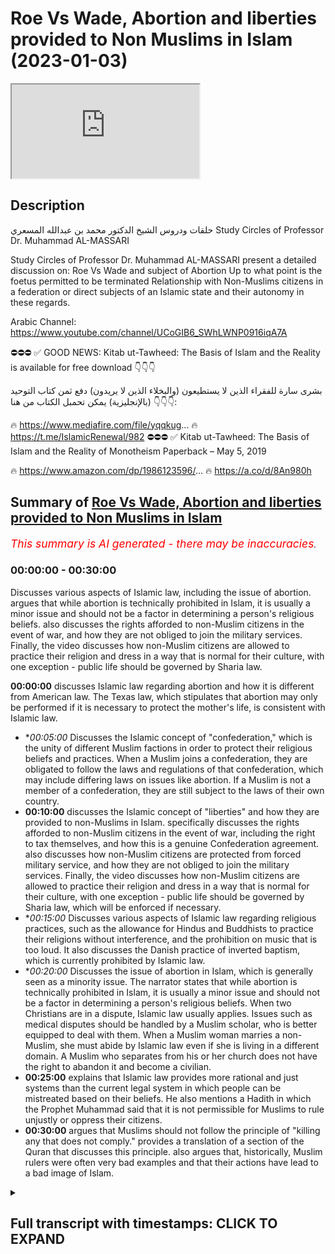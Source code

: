 # Roe Vs Wade, Abortion and liberties provided to Non Muslims in Islam (2023-01-03)

<iframe loading='lazy' src='https://www.youtube.com/embed/ExrE8ICNhSE'></iframe>

## Description

حلقات ودروس الشيخ الدكتور محمد بن عبدالله المسعري
Study Circles of Professor Dr. Muhammad AL-MASSARI

Study Circles of Professor Dr. Muhammad AL-MASSARI present a detailed discussion on:
Roe Vs Wade and subject of Abortion
Up to what point is the foetus permitted to be terminated
Relationship with Non-Muslims citizens in a federation or direct subjects of an Islamic state and their autonomy in these regards.

Arabic Channel:
https://www.youtube.com/channel/UCoGIB6_SWhLWNP0916iqA7A

⛔️⛔️⛔️
✅ GOOD NEWS: Kitab ut-Tawheed: The Basis of Islam and the Reality is available for free download  👇👇👇

بشرى سارة للفقراء الذين لا يستطيعون (والبخلاء الذين لا يريدون) دفع ثمن كتاب التوحيد (بالإنجليزية)
يمكن تحمبل الكتاب من هنا 👇👇👇:

🔥 https://www.mediafire.com/file/yqqkug...
🔥 https://t.me/IslamicRenewal/982
⛔️⛔️⛔️
✅ Kitab ut-Tawheed: The Basis of Islam and the Reality of Monotheism Paperback – May 5, 2019

🔥 https://www.amazon.com/dp/1986123596/...
🔥 https://a.co/d/8An980h

## Summary of [Roe Vs Wade, Abortion and liberties provided to Non Muslims in Islam](https://www.youtube.com/watch?v=ExrE8ICNhSE)


*<span style="color:red; font-size:125%">This summary is AI generated - there may be inaccuracies</span>. [](/)*

### <a onclick="modifyYTiframeseektime('0')">00:00:00</a> - <a onclick="modifyYTiframeseektime('1800')">00:30:00</a>

Discusses various aspects of Islamic law, including the issue of abortion.  argues that while abortion is technically prohibited in Islam, it is usually a minor issue and should not be a factor in determining a person's religious beliefs.  also discusses the rights afforded to non-Muslim citizens in the event of war, and how they are not obliged to join the military services. Finally, the video discusses how non-Muslim citizens are allowed to practice their religion and dress in a way that is normal for their culture, with one exception - public life should be governed by Sharia law.

**<a onclick="modifyYTiframeseektime('0')">00:00:00</a>** discusses Islamic law regarding abortion and how it is different from American law. The Texas law, which stipulates that abortion may only be performed if it is necessary to protect the mother's life, is consistent with Islamic law.
* **<a onclick="modifyYTiframeseektime('300')">00:05:00</a>* Discusses the Islamic concept of "confederation," which is the unity of different Muslim factions in order to protect their religious beliefs and practices. When a Muslim joins a confederation, they are obligated to follow the laws and regulations of that confederation, which may include differing laws on issues like abortion. If a Muslim is not a member of a confederation, they are still subject to the laws of their own country.
* **<a onclick="modifyYTiframeseektime('600')">00:10:00</a>** discusses the Islamic concept of "liberties" and how they are provided to non-Muslims in Islam.  specifically discusses the rights afforded to non-Muslim citizens in the event of war, including the right to tax themselves, and how this is a genuine Confederation agreement.  also discusses how non-Muslim citizens are protected from forced military service, and how they are not obliged to join the military services. Finally, the video discusses how non-Muslim citizens are allowed to practice their religion and dress in a way that is normal for their culture, with one exception - public life should be governed by Sharia law, which will be enforced if necessary.
* **<a onclick="modifyYTiframeseektime('900')">00:15:00</a>* Discusses various aspects of Islamic law regarding religious practices, such as the allowance for Hindus and Buddhists to practice their religions without interference, and the prohibition on music that is too loud. It also discusses the Danish practice of inverted baptism, which is currently prohibited by Islamic law.
* **<a onclick="modifyYTiframeseektime('1200')">00:20:00</a>* Discusses the issue of abortion in Islam, which is generally seen as a minority issue. The narrator states that while abortion is technically prohibited in Islam, it is usually a minor issue and should not be a factor in determining a person's religious beliefs. When two Christians are in a dispute, Islamic law usually applies. Issues such as medical disputes should be handled by a Muslim scholar, who is better equipped to deal with them. When a Muslim woman marries a non-Muslim, she must abide by Islamic law even if she is living in a different domain. A Muslim who separates from his or her church does not have the right to abandon it and become a civilian.
* **<a onclick="modifyYTiframeseektime('1500')">00:25:00</a>** explains that Islamic law provides more rational and just systems than the current legal system in which people can be mistreated based on their beliefs. He also mentions a Hadith in which the Prophet Muhammad said that it is not permissible for Muslims to rule unjustly or oppress their citizens.
* **<a onclick="modifyYTiframeseektime('1800')">00:30:00</a>** argues that Muslims should not follow the principle of "killing any that does not comply."  provides a translation of a section of the Quran that discusses this principle.  also argues that, historically, Muslim rulers were often very bad examples and that their actions have lead to a bad image of Islam.

<details><summary><h2>Full transcript with timestamps: CLICK TO EXPAND</h2></summary>

<a onclick="modifyYTiframeseektime('0')">0:00:00</a> [Music]  
<a onclick="modifyYTiframeseektime('2')">0:00:02</a> foreign  
<a onclick="modifyYTiframeseektime('6')">0:00:06</a> [Music]  
<a onclick="modifyYTiframeseektime('24')">0:00:24</a> thing around abortion and in America  
<a onclick="modifyYTiframeseektime('27')">0:00:27</a> some states have kind of like where  
<a onclick="modifyYTiframeseektime('29')">0:00:29</a> where some states have bad abortion they  
<a onclick="modifyYTiframeseektime('31')">0:00:31</a> allow people to travel to other states  
<a onclick="modifyYTiframeseektime('33')">0:00:33</a> to get the abortion they've blocked that  
<a onclick="modifyYTiframeseektime('35')">0:00:35</a> now and then that's triggered some kind  
<a onclick="modifyYTiframeseektime('37')">0:00:37</a> of discussion so it's one person I can't  
<a onclick="modifyYTiframeseektime('39')">0:00:39</a> remember the name what some female  
<a onclick="modifyYTiframeseektime('40')">0:00:40</a> scholar was made a tweet about it and  
<a onclick="modifyYTiframeseektime('43')">0:00:43</a> then one of these jobs started  
<a onclick="modifyYTiframeseektime('44')">0:00:44</a> commenting you know like  
<a onclick="modifyYTiframeseektime('46')">0:00:46</a> it's basically yeah  
<a onclick="modifyYTiframeseektime('49')">0:00:49</a> well you know they have no guidance so  
<a onclick="modifyYTiframeseektime('52')">0:00:52</a> they they will go back and forth without  
<a onclick="modifyYTiframeseektime('54')">0:00:54</a> any any clear guidance but we have the  
<a onclick="modifyYTiframeseektime('56')">0:00:56</a> clear guidance is that obviously  
<a onclick="modifyYTiframeseektime('59')">0:00:59</a> about the flowing the spirit and 40 41  
<a onclick="modifyYTiframeseektime('63')">0:01:03</a> 42 regarding also values of 40 40 40 is  
<a onclick="modifyYTiframeseektime('66')">0:01:06</a> as faulty it's not correct Hadith but  
<a onclick="modifyYTiframeseektime('70')">0:01:10</a> through the tools is more selected the  
<a onclick="modifyYTiframeseektime('71')">0:01:11</a> narrator did not memorize properly so  
<a onclick="modifyYTiframeseektime('73')">0:01:13</a> it's 40 41 42 six weeks exactly like  
<a onclick="modifyYTiframeseektime('76')">0:01:16</a> what Texas has and this fits well with  
<a onclick="modifyYTiframeseektime('79')">0:01:19</a> the with the Texas analysis based on the  
<a onclick="modifyYTiframeseektime('83')">0:01:23</a> beginning of the heartbeat  
<a onclick="modifyYTiframeseektime('84')">0:01:24</a> and this example it is a protected life  
<a onclick="modifyYTiframeseektime('87')">0:01:27</a> and that cannot be aborted except in the  
<a onclick="modifyYTiframeseektime('89')">0:01:29</a> case of necessity  
<a onclick="modifyYTiframeseektime('91')">0:01:31</a> so that's it  
<a onclick="modifyYTiframeseektime('92')">0:01:32</a> so the Texas law seems to be very  
<a onclick="modifyYTiframeseektime('95')">0:01:35</a> consistent  
<a onclick="modifyYTiframeseektime('97')">0:01:37</a> and but the the guys there go by by  
<a onclick="modifyYTiframeseektime('100')">0:01:40</a> medical  
<a onclick="modifyYTiframeseektime('101')">0:01:41</a> issues philosophical issues which are  
<a onclick="modifyYTiframeseektime('104')">0:01:44</a> not Qatari we go alhamdulillah by the  
<a onclick="modifyYTiframeseektime('106')">0:01:46</a> Hadith which is  
<a onclick="modifyYTiframeseektime('108')">0:01:48</a> yeah that's it so somebody was to object  
<a onclick="modifyYTiframeseektime('111')">0:01:51</a> to for example in this law itself which  
<a onclick="modifyYTiframeseektime('114')">0:01:54</a> so if the Texas law stipulates six wings  
<a onclick="modifyYTiframeseektime('117')">0:01:57</a> yeah and then somebody says no it's just  
<a onclick="modifyYTiframeseektime('119')">0:01:59</a> blank it's a woman's choice at whatever  
<a onclick="modifyYTiframeseektime('121')">0:02:01</a> Point she decides to terminate that's  
<a onclick="modifyYTiframeseektime('122')">0:02:02</a> obviously if someone endorses other than  
<a onclick="modifyYTiframeseektime('124')">0:02:04</a> our Viewpoint then that's obviously very  
<a onclick="modifyYTiframeseektime('127')">0:02:07</a> very dangerous yeah so that's just it's  
<a onclick="modifyYTiframeseektime('130')">0:02:10</a> very clear that it's that's uh they are  
<a onclick="modifyYTiframeseektime('132')">0:02:12</a> not aware of what Hadith and about the  
<a onclick="modifyYTiframeseektime('134')">0:02:14</a> they should block the spirit that's not  
<a onclick="modifyYTiframeseektime('136')">0:02:16</a> by the conception the conception is just  
<a onclick="modifyYTiframeseektime('138')">0:02:18</a> as as it hasn't said is a part of them  
<a onclick="modifyYTiframeseektime('141')">0:02:21</a> and also the humble and most Scholars  
<a onclick="modifyYTiframeseektime('142')">0:02:22</a> it's about a woman's body it's like a  
<a onclick="modifyYTiframeseektime('145')">0:02:25</a> dumbbell she can't get rid of it until  
<a onclick="modifyYTiframeseektime('146')">0:02:26</a> 42. days that's six weeks  
<a onclick="modifyYTiframeseektime('150')">0:02:30</a> so that's correct after that it's a new  
<a onclick="modifyYTiframeseektime('152')">0:02:32</a> life there's there is no issue uh no  
<a onclick="modifyYTiframeseektime('157')">0:02:37</a> issue about that only to save the mother  
<a onclick="modifyYTiframeseektime('159')">0:02:39</a> it's permissible because in other life  
<a onclick="modifyYTiframeseektime('160')">0:02:40</a> is not say the primary one cannot you  
<a onclick="modifyYTiframeseektime('162')">0:02:42</a> cannot you cannot keep the branch and  
<a onclick="modifyYTiframeseektime('164')">0:02:44</a> cut the stem that's not possible so if  
<a onclick="modifyYTiframeseektime('167')">0:02:47</a> that woman's life is in nature that it  
<a onclick="modifyYTiframeseektime('168')">0:02:48</a> can be done and the other the usual  
<a onclick="modifyYTiframeseektime('171')">0:02:51</a> argument that the case of Raven so in  
<a onclick="modifyYTiframeseektime('172')">0:02:52</a> case where it was very clear in case of  
<a onclick="modifyYTiframeseektime('174')">0:02:54</a> any rail then uh within the sixth week  
<a onclick="modifyYTiframeseektime('177')">0:02:57</a> there's no excuse uh other cases  
<a onclick="modifyYTiframeseektime('181')">0:03:01</a> obviously there's no there's no excuse  
<a onclick="modifyYTiframeseektime('184')">0:03:04</a> whatsoever in other cases you would say  
<a onclick="modifyYTiframeseektime('186')">0:03:06</a> that Etc so so the usual arguments are  
<a onclick="modifyYTiframeseektime('189')">0:03:09</a> what are the case over there  
<a onclick="modifyYTiframeseektime('191')">0:03:11</a> the woman does not know the case of  
<a onclick="modifyYTiframeseektime('194')">0:03:14</a> there we have to have checked quickly  
<a onclick="modifyYTiframeseektime('195')">0:03:15</a> that's something that has happened or  
<a onclick="modifyYTiframeseektime('197')">0:03:17</a> didn't happen that's that's very clear  
<a onclick="modifyYTiframeseektime('200')">0:03:20</a> so that's most of the arguments are 40  
<a onclick="modifyYTiframeseektime('202')">0:03:22</a> is just going about our second but for  
<a onclick="modifyYTiframeseektime('205')">0:03:25</a> them it's a the problem for them is they  
<a onclick="modifyYTiframeseektime('207')">0:03:27</a> start fundamentally by by really by by  
<a onclick="modifyYTiframeseektime('210')">0:03:30</a> regarding extramarital relations are  
<a onclick="modifyYTiframeseektime('212')">0:03:32</a> permissible so that that they're stuck  
<a onclick="modifyYTiframeseektime('214')">0:03:34</a> already by stage one stage two will  
<a onclick="modifyYTiframeseektime('217')">0:03:37</a> never work out for them  
<a onclick="modifyYTiframeseektime('218')">0:03:38</a> that's the point  
<a onclick="modifyYTiframeseektime('221')">0:03:41</a> Ah that's all that's  
<a onclick="modifyYTiframeseektime('224')">0:03:44</a> ultimately it's always a discussion  
<a onclick="modifyYTiframeseektime('226')">0:03:46</a> between the conservatives and  
<a onclick="modifyYTiframeseektime('227')">0:03:47</a> secularists so they're not as a state  
<a onclick="modifyYTiframeseektime('229')">0:03:49</a> they don't they don't even play around  
<a onclick="modifyYTiframeseektime('230')">0:03:50</a> there it's almost had an up there or  
<a onclick="modifyYTiframeseektime('232')">0:03:52</a> their identity you're always getting  
<a onclick="modifyYTiframeseektime('233')">0:03:53</a> problem with secularism exactly exactly  
<a onclick="modifyYTiframeseektime('235')">0:03:55</a> that's it so and secular framework it's  
<a onclick="modifyYTiframeseektime('238')">0:03:58</a> it's but the texting obviously I think  
<a onclick="modifyYTiframeseektime('241')">0:04:01</a> they want also by some uh reasonable  
<a onclick="modifyYTiframeseektime('243')">0:04:03</a> medical evaluation and things like that  
<a onclick="modifyYTiframeseektime('246')">0:04:06</a> and they took the the heartbeat start in  
<a onclick="modifyYTiframeseektime('248')">0:04:08</a> the sixth after six weeks so then it is  
<a onclick="modifyYTiframeseektime('251')">0:04:11</a> a it is an entity and a person and so on  
<a onclick="modifyYTiframeseektime('254')">0:04:14</a> here's a question for you no you don't  
<a onclick="modifyYTiframeseektime('257')">0:04:17</a> know how Medina um was effectively a  
<a onclick="modifyYTiframeseektime('259')">0:04:19</a> confederation of States yeah in Islam  
<a onclick="modifyYTiframeseektime('262')">0:04:22</a> say we had a confederation agreement  
<a onclick="modifyYTiframeseektime('265')">0:04:25</a> with another state say America becomes  
<a onclick="modifyYTiframeseektime('267')">0:04:27</a> part of the Confederation and they  
<a onclick="modifyYTiframeseektime('269')">0:04:29</a> decided to say 20 weeks  
<a onclick="modifyYTiframeseektime('272')">0:04:32</a> tradition they have nothing to do with  
<a onclick="modifyYTiframeseektime('274')">0:04:34</a> Islamic law the memorial  
<a onclick="modifyYTiframeseektime('277')">0:04:37</a> the only thing there is that the  
<a onclick="modifyYTiframeseektime('279')">0:04:39</a> finances and the currency should be the  
<a onclick="modifyYTiframeseektime('281')">0:04:41</a> same because this is universal  
<a onclick="modifyYTiframeseektime('284')">0:04:44</a> should be permitted  
<a onclick="modifyYTiframeseektime('286')">0:04:46</a> so so it's an interest because I thought  
<a onclick="modifyYTiframeseektime('288')">0:04:48</a> you know in terms of like protection of  
<a onclick="modifyYTiframeseektime('289')">0:04:49</a> of what is considered to be a being  
<a onclick="modifyYTiframeseektime('291')">0:04:51</a> because you know obviously there's  
<a onclick="modifyYTiframeseektime('292')">0:04:52</a> certain things which have fallen under  
<a onclick="modifyYTiframeseektime('293')">0:04:53</a> the State's region states remix would  
<a onclick="modifyYTiframeseektime('295')">0:04:55</a> fall into you know as expression riba uh  
<a onclick="modifyYTiframeseektime('297')">0:04:57</a> joint economic Affairs in terms of you  
<a onclick="modifyYTiframeseektime('299')">0:04:59</a> know um as yeah if you need to do but  
<a onclick="modifyYTiframeseektime('302')">0:05:02</a> but all these issues related when Life  
<a onclick="modifyYTiframeseektime('304')">0:05:04</a> Starts and so on as you conducted  
<a onclick="modifyYTiframeseektime('306')">0:05:06</a> obviously to metaphysical issues and and  
<a onclick="modifyYTiframeseektime('308')">0:05:08</a> and and philosophical issues especially  
<a onclick="modifyYTiframeseektime('310')">0:05:10</a> for for babies in the womb and so on  
<a onclick="modifyYTiframeseektime('313')">0:05:13</a> that's that's not that we're not talking  
<a onclick="modifyYTiframeseektime('315')">0:05:15</a> about now murder of someone who has been  
<a onclick="modifyYTiframeseektime('317')">0:05:17</a> born and then obviously it's a murder  
<a onclick="modifyYTiframeseektime('318')">0:05:18</a> and then but also  
<a onclick="modifyYTiframeseektime('321')">0:05:21</a> a member of Confederation there if their  
<a onclick="modifyYTiframeseektime('324')">0:05:24</a> religion or their law does not allow  
<a onclick="modifyYTiframeseektime('326')">0:05:26</a> death penalty then they apply that in  
<a onclick="modifyYTiframeseektime('328')">0:05:28</a> their domain  
<a onclick="modifyYTiframeseektime('339')">0:05:39</a> uh usually was excluded because usually  
<a onclick="modifyYTiframeseektime('343')">0:05:43</a> relates to the currency and to Gold and  
<a onclick="modifyYTiframeseektime('345')">0:05:45</a> Silver and other entities and this would  
<a onclick="modifyYTiframeseektime('347')">0:05:47</a> cannot be restricted to the  
<a onclick="modifyYTiframeseektime('349')">0:05:49</a> Confederation even internationally with  
<a onclick="modifyYTiframeseektime('351')">0:05:51</a> other entities you are not allowed to  
<a onclick="modifyYTiframeseektime('353')">0:05:53</a> deal with user anyway  
<a onclick="modifyYTiframeseektime('354')">0:05:54</a> but because they are not under your  
<a onclick="modifyYTiframeseektime('356')">0:05:56</a> power we cannot educate anything or do  
<a onclick="modifyYTiframeseektime('358')">0:05:58</a> anything but if someone is a member of  
<a onclick="modifyYTiframeseektime('359')">0:05:59</a> Confederation he has to comply with that  
<a onclick="modifyYTiframeseektime('361')">0:06:01</a> also the other compliance that you  
<a onclick="modifyYTiframeseektime('363')">0:06:03</a> cannot have any other they cannot be a  
<a onclick="modifyYTiframeseektime('366')">0:06:06</a> member of NATO or alliance with a  
<a onclick="modifyYTiframeseektime('368')">0:06:08</a> non-islamic entity industry that's  
<a onclick="modifyYTiframeseektime('369')">0:06:09</a> excluded by by definition of  
<a onclick="modifyYTiframeseektime('371')">0:06:11</a> confederation so that's only what is  
<a onclick="modifyYTiframeseektime('373')">0:06:13</a> dictated by necessity or the definition  
<a onclick="modifyYTiframeseektime('375')">0:06:15</a> of Confederation otherwise the religion  
<a onclick="modifyYTiframeseektime('377')">0:06:17</a> there is that everything is completely  
<a onclick="modifyYTiframeseektime('379')">0:06:19</a> independent say there were no muslim  
<a onclick="modifyYTiframeseektime('381')">0:06:21</a> cities of the Islamic State as well with  
<a onclick="modifyYTiframeseektime('383')">0:06:23</a> the protection of their religion also  
<a onclick="modifyYTiframeseektime('385')">0:06:25</a> extend to this this area  
<a onclick="modifyYTiframeseektime('387')">0:06:27</a> uh it's me it's me it's me it has to be  
<a onclick="modifyYTiframeseektime('390')">0:06:30</a> analyzed if if it can be if there can be  
<a onclick="modifyYTiframeseektime('393')">0:06:33</a> if it can be individualized but if not  
<a onclick="modifyYTiframeseektime('394')">0:06:34</a> it realized that we extend to them as a  
<a onclick="modifyYTiframeseektime('397')">0:06:37</a> community if they have their own  
<a onclick="modifyYTiframeseektime('398')">0:06:38</a> separate community and and legislation  
<a onclick="modifyYTiframeseektime('400')">0:06:40</a> and things like that even if they are  
<a onclick="modifyYTiframeseektime('402')">0:06:42</a> scattered inside islamics that maybe  
<a onclick="modifyYTiframeseektime('403')">0:06:43</a> belong to our community  
<a onclick="modifyYTiframeseektime('404')">0:06:44</a> and so on obviously it can be  
<a onclick="modifyYTiframeseektime('406')">0:06:46</a> individualized so they can have their  
<a onclick="modifyYTiframeseektime('408')">0:06:48</a> own marital law and and  
<a onclick="modifyYTiframeseektime('411')">0:06:51</a> their dispute will be settled by  
<a onclick="modifyYTiframeseektime('413')">0:06:53</a> themselves for example or in time of  
<a onclick="modifyYTiframeseektime('416')">0:06:56</a> Adam one Muslim young man fornicated  
<a onclick="modifyYTiframeseektime('419')">0:06:59</a> with a Christian girl  
<a onclick="modifyYTiframeseektime('421')">0:07:01</a> so they were they were following things  
<a onclick="modifyYTiframeseektime('423')">0:07:03</a> right there so they usually I think that  
<a onclick="modifyYTiframeseektime('424')">0:07:04</a> I would ever thought about him to be  
<a onclick="modifyYTiframeseektime('426')">0:07:06</a> flow with 100 and send and said give  
<a onclick="modifyYTiframeseektime('429')">0:07:09</a> that they give the girl to her people to  
<a onclick="modifyYTiframeseektime('430')">0:07:10</a> do whatever they want with her it's not  
<a onclick="modifyYTiframeseektime('433')">0:07:13</a> a lot of Affairs  
<a onclick="modifyYTiframeseektime('435')">0:07:15</a> she's not she is not and I think this  
<a onclick="modifyYTiframeseektime('438')">0:07:18</a> decision is correct  
<a onclick="modifyYTiframeseektime('442')">0:07:22</a> because the the flogging is is only for  
<a onclick="modifyYTiframeseektime('445')">0:07:25</a> those who believe uh Zina is Haram and  
<a onclick="modifyYTiframeseektime('448')">0:07:28</a> for Muslims is because it's part of  
<a onclick="modifyYTiframeseektime('451')">0:07:31</a> their of the Islamic belief and  
<a onclick="modifyYTiframeseektime('453')">0:07:33</a> commitment it's connected to belief  
<a onclick="modifyYTiframeseektime('456')">0:07:36</a> I don't know it's interesting because  
<a onclick="modifyYTiframeseektime('457')">0:07:37</a> they're having this entire contention  
<a onclick="modifyYTiframeseektime('459')">0:07:39</a> because you've got one batch who are  
<a onclick="modifyYTiframeseektime('461')">0:07:41</a> secular and one battery on if anything  
<a onclick="modifyYTiframeseektime('462')">0:07:42</a> is long as a state would effectively  
<a onclick="modifyYTiframeseektime('465')">0:07:45</a> resolve this entire problem there  
<a onclick="modifyYTiframeseektime('467')">0:07:47</a> because if you if somebody adjudicates  
<a onclick="modifyYTiframeseektime('469')">0:07:49</a> that it's fine then the state will say  
<a onclick="modifyYTiframeseektime('471')">0:07:51</a> okay go for it yeah  
<a onclick="modifyYTiframeseektime('473')">0:07:53</a> they belong to another agent they cannot  
<a onclick="modifyYTiframeseektime('476')">0:07:56</a> be a Muslim because they don't have  
<a onclick="modifyYTiframeseektime('477')">0:07:57</a> they're not Muslim I mean so the state  
<a onclick="modifyYTiframeseektime('479')">0:07:59</a> is based on nationality if you are the  
<a onclick="modifyYTiframeseektime('481')">0:08:01</a> citizen of Texas finish then all things  
<a onclick="modifyYTiframeseektime('483')">0:08:03</a> can apply to you they will not exclude  
<a onclick="modifyYTiframeseektime('485')">0:08:05</a> you because you are a Muslim or a  
<a onclick="modifyYTiframeseektime('486')">0:08:06</a> Christian the system is different from  
<a onclick="modifyYTiframeseektime('488')">0:08:08</a> them it's different there is not a  
<a onclick="modifyYTiframeseektime('490')">0:08:10</a> communal system it's a it's a state  
<a onclick="modifyYTiframeseektime('492')">0:08:12</a> synthesis to express it in in a harsh  
<a onclick="modifyYTiframeseektime('496')">0:08:16</a> language the state is is God it's a  
<a onclick="modifyYTiframeseektime('499')">0:08:19</a> Divine being  
<a onclick="modifyYTiframeseektime('500')">0:08:20</a> the state is a Divinity has arrived from  
<a onclick="modifyYTiframeseektime('502')">0:08:22</a> an acting laws the Islamic is not like  
<a onclick="modifyYTiframeseektime('504')">0:08:24</a> that  
<a onclick="modifyYTiframeseektime('506')">0:08:26</a> says it's not credibility the state  
<a onclick="modifyYTiframeseektime('508')">0:08:28</a> adopts from the Revelation and the  
<a onclick="modifyYTiframeseektime('510')">0:08:30</a> Revelation says other people of the  
<a onclick="modifyYTiframeseektime('512')">0:08:32</a> religion there's no company anything  
<a onclick="modifyYTiframeseektime('513')">0:08:33</a> related to the religion  
<a onclick="modifyYTiframeseektime('515')">0:08:35</a> you can't interfere  
<a onclick="modifyYTiframeseektime('517')">0:08:37</a> but only a few things will accept exempt  
<a onclick="modifyYTiframeseektime('521')">0:08:41</a> by by by cliche injection like the  
<a onclick="modifyYTiframeseektime('523')">0:08:43</a> Treaty of najaran exclusion of usury but  
<a onclick="modifyYTiframeseektime('526')">0:08:46</a> that was not they were in the sacrify it  
<a onclick="modifyYTiframeseektime('528')">0:08:48</a> but when Nigerian joined later obviously  
<a onclick="modifyYTiframeseektime('531')">0:08:51</a> the Jews disappeared from Madina so  
<a onclick="modifyYTiframeseektime('532')">0:08:52</a> there was no Confederation but danger  
<a onclick="modifyYTiframeseektime('534')">0:08:54</a> and joined with a similar condition and  
<a onclick="modifyYTiframeseektime('536')">0:08:56</a> same stimulation like this with the  
<a onclick="modifyYTiframeseektime('538')">0:08:58</a> exception of the exclusion of usury  
<a onclick="modifyYTiframeseektime('541')">0:09:01</a> that's number one whole other things  
<a onclick="modifyYTiframeseektime('542')">0:09:02</a> like what does Confederation means there  
<a onclick="modifyYTiframeseektime('544')">0:09:04</a> are no alliance with the Enemy not not  
<a onclick="modifyYTiframeseektime('547')">0:09:07</a> going in a battle campaign with those  
<a onclick="modifyYTiframeseektime('549')">0:09:09</a> permission of the Central State of the  
<a onclick="modifyYTiframeseektime('552')">0:09:12</a> Prophet as a head of Center that's clear  
<a onclick="modifyYTiframeseektime('554')">0:09:14</a> that's the definition of Confederation  
<a onclick="modifyYTiframeseektime('555')">0:09:15</a> otherwise another congratulation that's  
<a onclick="modifyYTiframeseektime('557')">0:09:17</a> nothing  
<a onclick="modifyYTiframeseektime('559')">0:09:19</a> so so just the thing about najron an  
<a onclick="modifyYTiframeseektime('561')">0:09:21</a> exclusion of the river so they were  
<a onclick="modifyYTiframeseektime('563')">0:09:23</a> permitted to commit continue with River  
<a onclick="modifyYTiframeseektime('565')">0:09:25</a> within their own domain no no inside the  
<a onclick="modifyYTiframeseektime('567')">0:09:27</a> domain  
<a onclick="modifyYTiframeseektime('569')">0:09:29</a> [Music]  
<a onclick="modifyYTiframeseektime('614')">0:10:14</a> will fight for them in the case of War  
<a onclick="modifyYTiframeseektime('616')">0:10:16</a> that's the reason for these taxes  
<a onclick="modifyYTiframeseektime('619')">0:10:19</a> that's all and it was calculated foreign  
<a onclick="modifyYTiframeseektime('622')">0:10:22</a> for the whole nation as a total and not  
<a onclick="modifyYTiframeseektime('624')">0:10:24</a> for every single person  
<a onclick="modifyYTiframeseektime('626')">0:10:26</a> so it's genuine Confederation agreement  
<a onclick="modifyYTiframeseektime('629')">0:10:29</a> the same of the Jews but with this two  
<a onclick="modifyYTiframeseektime('632')">0:10:32</a> additional things that that the central  
<a onclick="modifyYTiframeseektime('634')">0:10:34</a> entity can live your money that was not  
<a onclick="modifyYTiframeseektime('636')">0:10:36</a> injunctioned yet in the third year of  
<a onclick="modifyYTiframeseektime('638')">0:10:38</a> Barbara and Medina and as a sahiba uh  
<a onclick="modifyYTiframeseektime('642')">0:10:42</a> and uh and the exclusion of usually  
<a onclick="modifyYTiframeseektime('646')">0:10:46</a> inside their domain as the thing said  
<a onclick="modifyYTiframeseektime('647')">0:10:47</a> there's crosses their religion  
<a onclick="modifyYTiframeseektime('649')">0:10:49</a> everything is protected  
<a onclick="modifyYTiframeseektime('652')">0:10:52</a> absolutely Liberties and that they are  
<a onclick="modifyYTiframeseektime('655')">0:10:55</a> also they are as clearly stated that  
<a onclick="modifyYTiframeseektime('657')">0:10:57</a> they cannot be forced to be militarized  
<a onclick="modifyYTiframeseektime('659')">0:10:59</a> they cannot be uh they cannot be ordered  
<a onclick="modifyYTiframeseektime('661')">0:11:01</a> to join their military they can't join  
<a onclick="modifyYTiframeseektime('663')">0:11:03</a> if they wish but they cannot be all that  
<a onclick="modifyYTiframeseektime('667')">0:11:07</a> because the Jersey are effectively  
<a onclick="modifyYTiframeseektime('668')">0:11:08</a> offsets that responsibility yeah  
<a onclick="modifyYTiframeseektime('672')">0:11:12</a> okay so they are not even obliged to  
<a onclick="modifyYTiframeseektime('674')">0:11:14</a> join the military services there's  
<a onclick="modifyYTiframeseektime('676')">0:11:16</a> normally there's a service for them  
<a onclick="modifyYTiframeseektime('677')">0:11:17</a> whatsoever they cannot be forced to that  
<a onclick="modifyYTiframeseektime('679')">0:11:19</a> if they want to join they will come and  
<a onclick="modifyYTiframeseektime('681')">0:11:21</a> also they are very acceptable conditions  
<a onclick="modifyYTiframeseektime('683')">0:11:23</a> and uh and the usual conditions apply  
<a onclick="modifyYTiframeseektime('687')">0:11:27</a> Etc that's something yes  
<a onclick="modifyYTiframeseektime('688')">0:11:28</a> so so that's this one  
<a onclick="modifyYTiframeseektime('690')">0:11:30</a> or anything else no issue there and  
<a onclick="modifyYTiframeseektime('693')">0:11:33</a> clearly the fact that that some some  
<a onclick="modifyYTiframeseektime('696')">0:11:36</a> people collected the collected even part  
<a onclick="modifyYTiframeseektime('698')">0:11:38</a> of the attacks of the ocean the that's  
<a onclick="modifyYTiframeseektime('701')">0:11:41</a> that's not  
<a onclick="modifyYTiframeseektime('704')">0:11:44</a> Energizer was a treaty similar to this  
<a onclick="modifyYTiframeseektime('706')">0:11:46</a> one we don't have details of the city  
<a onclick="modifyYTiframeseektime('708')">0:11:48</a> but clearly we can conclude from the  
<a onclick="modifyYTiframeseektime('709')">0:11:49</a> narration that at the time of honor and  
<a onclick="modifyYTiframeseektime('711')">0:11:51</a> also in the time of value I have  
<a onclick="modifyYTiframeseektime('713')">0:11:53</a> generation value I don't have the I had  
<a onclick="modifyYTiframeseektime('715')">0:11:55</a> I had once the national one but I  
<a onclick="modifyYTiframeseektime('717')">0:11:57</a> misplaced it but everybody I have I  
<a onclick="modifyYTiframeseektime('719')">0:11:59</a> can't publicize anymore with one who  
<a onclick="modifyYTiframeseektime('720')">0:12:00</a> wants this now uh that um uh someone  
<a onclick="modifyYTiframeseektime('725')">0:12:05</a> collected the the governor their their  
<a onclick="modifyYTiframeseektime('728')">0:12:08</a> own local government handed a portion of  
<a onclick="modifyYTiframeseektime('731')">0:12:11</a> the of the taxi levered on prostitutes  
<a onclick="modifyYTiframeseektime('734')">0:12:14</a> meaning they they have they have  
<a onclick="modifyYTiframeseektime('735')">0:12:15</a> brothers there the original products  
<a onclick="modifyYTiframeseektime('737')">0:12:17</a> with the taxation exactly like in  
<a onclick="modifyYTiframeseektime('739')">0:12:19</a> Holland or something like that now  
<a onclick="modifyYTiframeseektime('749')">0:12:29</a> or something like that  
<a onclick="modifyYTiframeseektime('751')">0:12:31</a> actually they were doing that and nobody  
<a onclick="modifyYTiframeseektime('753')">0:12:33</a> was objective it's part of the treaty  
<a onclick="modifyYTiframeseektime('756')">0:12:36</a> and the domain so that was not excluded  
<a onclick="modifyYTiframeseektime('758')">0:12:38</a> neither energy  
<a onclick="modifyYTiframeseektime('761')">0:12:41</a> if their religion and their system  
<a onclick="modifyYTiframeseektime('763')">0:12:43</a> allows that in their domain they can't  
<a onclick="modifyYTiframeseektime('765')">0:12:45</a> do it  
<a onclick="modifyYTiframeseektime('767')">0:12:47</a> they can have their own result if you  
<a onclick="modifyYTiframeseektime('769')">0:12:49</a> have Etc all usually how severe and  
<a onclick="modifyYTiframeseektime('772')">0:12:52</a> important user is  
<a onclick="modifyYTiframeseektime('774')">0:12:54</a> absolutely absolutely dominant almost  
<a onclick="modifyYTiframeseektime('778')">0:12:58</a> any other legislation related to the  
<a onclick="modifyYTiframeseektime('781')">0:13:01</a> public life in Islam almost  
<a onclick="modifyYTiframeseektime('784')">0:13:04</a> uh there's another one point to register  
<a onclick="modifyYTiframeseektime('786')">0:13:06</a> is that that complete nakedness is not  
<a onclick="modifyYTiframeseektime('790')">0:13:10</a> permitted in public life  
<a onclick="modifyYTiframeseektime('792')">0:13:12</a> that's based on the Aya and sort of and  
<a onclick="modifyYTiframeseektime('794')">0:13:14</a> the announcement that no no no no Arya  
<a onclick="modifyYTiframeseektime('799')">0:13:19</a> no naked person would be allowed to  
<a onclick="modifyYTiframeseektime('801')">0:13:21</a> circum believe the Kaaba when he said  
<a onclick="modifyYTiframeseektime('806')">0:13:26</a> although there was some political as  
<a onclick="modifyYTiframeseektime('808')">0:13:28</a> part of their team so this is excluded  
<a onclick="modifyYTiframeseektime('809')">0:13:29</a> from no kombucha religion okay okay but  
<a onclick="modifyYTiframeseektime('812')">0:13:32</a> in public life also complete if you are  
<a onclick="modifyYTiframeseektime('814')">0:13:34</a> a Muslim at the time obviously normal to  
<a onclick="modifyYTiframeseektime('817')">0:13:37</a> the government because it's in a public  
<a onclick="modifyYTiframeseektime('819')">0:13:39</a> life and you can and also the iron total  
<a onclick="modifyYTiframeseektime('821')">0:13:41</a> office at least to mankind  
<a onclick="modifyYTiframeseektime('824')">0:13:44</a> mankind will not listen except the  
<a onclick="modifyYTiframeseektime('826')">0:13:46</a> Believers was a Believer make it so  
<a onclick="modifyYTiframeseektime('828')">0:13:48</a> enforce it in public and that's exactly  
<a onclick="modifyYTiframeseektime('830')">0:13:50</a> what the prophet did because  
<a onclick="modifyYTiframeseektime('832')">0:13:52</a> no one would be allowed to circumvent  
<a onclick="modifyYTiframeseektime('835')">0:13:55</a> the Kaaba and naked communicate and the  
<a onclick="modifyYTiframeseektime('837')">0:13:57</a> details of that is  
<a onclick="modifyYTiframeseektime('839')">0:13:59</a> and so on so complete nakedness for men  
<a onclick="modifyYTiframeseektime('842')">0:14:02</a> and anything like like  
<a onclick="modifyYTiframeseektime('845')">0:14:05</a> uh almost naked like uh like a Brazilian  
<a onclick="modifyYTiframeseektime('848')">0:14:08</a> bikini for a woman is not allowed in  
<a onclick="modifyYTiframeseektime('851')">0:14:11</a> public life in open life in private you  
<a onclick="modifyYTiframeseektime('854')">0:14:14</a> can't go next to your house as much as  
<a onclick="modifyYTiframeseektime('855')">0:14:15</a> you're like nobody is discussing the  
<a onclick="modifyYTiframeseektime('857')">0:14:17</a> other day so you cannot so if someone  
<a onclick="modifyYTiframeseektime('859')">0:14:19</a> like for example some some some or some  
<a onclick="modifyYTiframeseektime('862')">0:14:22</a> Monk monk School monk or some Indian I  
<a onclick="modifyYTiframeseektime('867')">0:14:27</a> think religions or the genes  
<a onclick="modifyYTiframeseektime('869')">0:14:29</a> they're amongst  
<a onclick="modifyYTiframeseektime('871')">0:14:31</a> the street that should be prevented  
<a onclick="modifyYTiframeseektime('874')">0:14:34</a> there would be they will be forced to  
<a onclick="modifyYTiframeseektime('876')">0:14:36</a> pay a fine and will be opposed to wear  
<a onclick="modifyYTiframeseektime('879')">0:14:39</a> at least something like like a small  
<a onclick="modifyYTiframeseektime('881')">0:14:41</a> knicker for men for women a little bit  
<a onclick="modifyYTiframeseektime('883')">0:14:43</a> more something like a short  
<a onclick="modifyYTiframeseektime('886')">0:14:46</a> but otherwise that's all  
<a onclick="modifyYTiframeseektime('888')">0:14:48</a> in public life an exclusion of  
<a onclick="modifyYTiframeseektime('891')">0:14:51</a> non-compatient religion  
<a onclick="modifyYTiframeseektime('893')">0:14:53</a> that's that's the one exception  
<a onclick="modifyYTiframeseektime('896')">0:14:56</a> and the other exception is usually even  
<a onclick="modifyYTiframeseektime('898')">0:14:58</a> if your religion pyramids usually that's  
<a onclick="modifyYTiframeseektime('900')">0:15:00</a> that's part that's related to the public  
<a onclick="modifyYTiframeseektime('902')">0:15:02</a> order and the public finances so it has  
<a onclick="modifyYTiframeseektime('905')">0:15:05</a> to be excluded by the Nigerian uh  
<a onclick="modifyYTiframeseektime('909')">0:15:09</a> uh treaty  
<a onclick="modifyYTiframeseektime('912')">0:15:12</a> that's as far as I remember these are  
<a onclick="modifyYTiframeseektime('913')">0:15:13</a> only two things include anything else  
<a onclick="modifyYTiframeseektime('915')">0:15:15</a> not  
<a onclick="modifyYTiframeseektime('917')">0:15:17</a> not we cannot probably cannot private  
<a onclick="modifyYTiframeseektime('919')">0:15:19</a> for sessions they can take their idols  
<a onclick="modifyYTiframeseektime('921')">0:15:21</a> and go around go to the jungles and do  
<a onclick="modifyYTiframeseektime('924')">0:15:24</a> garnish immersion perfectly fine no  
<a onclick="modifyYTiframeseektime('927')">0:15:27</a> problem they can do let them do it  
<a onclick="modifyYTiframeseektime('929')">0:15:29</a> nobody should interfere with that  
<a onclick="modifyYTiframeseektime('932')">0:15:32</a> unless some issues with public order  
<a onclick="modifyYTiframeseektime('934')">0:15:34</a> like for example if they have if they  
<a onclick="modifyYTiframeseektime('936')">0:15:36</a> have like a procession or something then  
<a onclick="modifyYTiframeseektime('938')">0:15:38</a> they have to arrange you the police so  
<a onclick="modifyYTiframeseektime('940')">0:15:40</a> that there will be no traffic problems  
<a onclick="modifyYTiframeseektime('942')">0:15:42</a> at all like a demonstration you have to  
<a onclick="modifyYTiframeseektime('944')">0:15:44</a> register by the police so yeah so that  
<a onclick="modifyYTiframeseektime('946')">0:15:46</a> there will be no issues in the traffic  
<a onclick="modifyYTiframeseektime('947')">0:15:47</a> no blocking of streets related to the  
<a onclick="modifyYTiframeseektime('950')">0:15:50</a> public traffic order exactly like uh if  
<a onclick="modifyYTiframeseektime('954')">0:15:54</a> someone drive drunk you punish him if he  
<a onclick="modifyYTiframeseektime('957')">0:15:57</a> is not a Muslim punish him according to  
<a onclick="modifyYTiframeseektime('958')">0:15:58</a> public order because uh driving while  
<a onclick="modifyYTiframeseektime('961')">0:16:01</a> driving is in danger and other so it's  
<a onclick="modifyYTiframeseektime('962')">0:16:02</a> related to the public security and  
<a onclick="modifyYTiframeseektime('964')">0:16:04</a> public order it's not related  
<a onclick="modifyYTiframeseektime('967')">0:16:07</a> so the penalty would be the penalty we  
<a onclick="modifyYTiframeseektime('969')">0:16:09</a> live within everyone whatever is  
<a onclick="modifyYTiframeseektime('971')">0:16:11</a> religion is if he advice including  
<a onclick="modifyYTiframeseektime('973')">0:16:13</a> having points or removing the or  
<a onclick="modifyYTiframeseektime('976')">0:16:16</a> or canceling the arriving guys or  
<a onclick="modifyYTiframeseektime('979')">0:16:19</a> whatever the the system of the of  
<a onclick="modifyYTiframeseektime('982')">0:16:22</a> driving license dictate  
<a onclick="modifyYTiframeseektime('1003')">0:16:43</a> drums and so on music is fine  
<a onclick="modifyYTiframeseektime('1006')">0:16:46</a> except that the public order May dictate  
<a onclick="modifyYTiframeseektime('1009')">0:16:49</a> that you have to register or inform the  
<a onclick="modifyYTiframeseektime('1010')">0:16:50</a> police so that the road is cleared and  
<a onclick="modifyYTiframeseektime('1012')">0:16:52</a> no no undermining of traffic traffic is  
<a onclick="modifyYTiframeseektime('1015')">0:16:55</a> is done and if they go with music and so  
<a onclick="modifyYTiframeseektime('1019')">0:16:59</a> on the public automatically that the  
<a onclick="modifyYTiframeseektime('1021')">0:17:01</a> sounds sounds  
<a onclick="modifyYTiframeseektime('1023')">0:17:03</a> so it doesn't become painful or  
<a onclick="modifyYTiframeseektime('1025')">0:17:05</a> dangerous for people nearby but this is  
<a onclick="modifyYTiframeseektime('1028')">0:17:08</a> really happening obviously usually the  
<a onclick="modifyYTiframeseektime('1030')">0:17:10</a> sound level is a tolerable usually no  
<a onclick="modifyYTiframeseektime('1033')">0:17:13</a> more than straight noise usually but  
<a onclick="modifyYTiframeseektime('1035')">0:17:15</a> sometimes sometimes they go with huge  
<a onclick="modifyYTiframeseektime('1037')">0:17:17</a> horns and so on that can be prohibited  
<a onclick="modifyYTiframeseektime('1039')">0:17:19</a> because again Public public nuisance and  
<a onclick="modifyYTiframeseektime('1042')">0:17:22</a> public order not because it's an energy  
<a onclick="modifyYTiframeseektime('1044')">0:17:24</a> system they can't hone as many blast as  
<a onclick="modifyYTiframeseektime('1047')">0:17:27</a> many owns as they like as long as it's  
<a onclick="modifyYTiframeseektime('1048')">0:17:28</a> not huge  
<a onclick="modifyYTiframeseektime('1050')">0:17:30</a> slow sufficiently low so it doesn't  
<a onclick="modifyYTiframeseektime('1052')">0:17:32</a> become really Disturbed as a painful  
<a onclick="modifyYTiframeseektime('1054')">0:17:34</a> disturbance  
<a onclick="modifyYTiframeseektime('1055')">0:17:35</a> yeah clear  
<a onclick="modifyYTiframeseektime('1060')">0:17:40</a> yes very clear yeah the limits of clear  
<a onclick="modifyYTiframeseektime('1063')">0:17:43</a> the Quran doesn't have anything to some  
<a onclick="modifyYTiframeseektime('1065')">0:17:45</a> people desire when people start  
<a onclick="modifyYTiframeseektime('1067')">0:17:47</a> speculating that messenger did not leave  
<a onclick="modifyYTiframeseektime('1069')">0:17:49</a> this world until he has clarified all  
<a onclick="modifyYTiframeseektime('1071')">0:17:51</a> these things if you don't know it then  
<a onclick="modifyYTiframeseektime('1073')">0:17:53</a> ask another result I take that to  
<a onclick="modifyYTiframeseektime('1075')">0:17:55</a> selfies and so on if you don't know it  
<a onclick="modifyYTiframeseektime('1077')">0:17:57</a> just shut your mouth that's it  
<a onclick="modifyYTiframeseektime('1083')">0:18:03</a> but permitted by the Islamic law  
<a onclick="modifyYTiframeseektime('1086')">0:18:06</a> so it is not a is that they go with the  
<a onclick="modifyYTiframeseektime('1089')">0:18:09</a> idol around and go do a garnish  
<a onclick="modifyYTiframeseektime('1091')">0:18:11</a> immersion for example under Islamic rule  
<a onclick="modifyYTiframeseektime('1092')">0:18:12</a> in India in the time it was Islamic Road  
<a onclick="modifyYTiframeseektime('1095')">0:18:15</a> even phenomenal one is perfectly  
<a onclick="modifyYTiframeseektime('1097')">0:18:17</a> permissible it's permitted by the  
<a onclick="modifyYTiframeseektime('1098')">0:18:18</a> Islamic laws  
<a onclick="modifyYTiframeseektime('1101')">0:18:21</a> huh was that was that tell me the Danish  
<a onclick="modifyYTiframeseektime('1104')">0:18:24</a> inversion  
<a onclick="modifyYTiframeseektime('1106')">0:18:26</a> no ganish immersion they take garnish  
<a onclick="modifyYTiframeseektime('1109')">0:18:29</a> and go to the river and they message him  
<a onclick="modifyYTiframeseektime('1111')">0:18:31</a> in the world so you know these are oh  
<a onclick="modifyYTiframeseektime('1113')">0:18:33</a> yeah that's one of those that's another  
<a onclick="modifyYTiframeseektime('1114')">0:18:34</a> position once a year but they go in  
<a onclick="modifyYTiframeseektime('1116')">0:18:36</a> position the streets at random times  
<a onclick="modifyYTiframeseektime('1118')">0:18:38</a> nobody knows all of this can be said  
<a onclick="modifyYTiframeseektime('1120')">0:18:40</a> okay people if you want then register  
<a onclick="modifyYTiframeseektime('1122')">0:18:42</a> before that so the street is well  
<a onclick="modifyYTiframeseektime('1124')">0:18:44</a> organized and the police there to to  
<a onclick="modifyYTiframeseektime('1126')">0:18:46</a> make sure that that procession doesn't  
<a onclick="modifyYTiframeseektime('1128')">0:18:48</a> interfere traffic and traffic does not  
<a onclick="modifyYTiframeseektime('1129')">0:18:49</a> interfere procession the same way like  
<a onclick="modifyYTiframeseektime('1131')">0:18:51</a> any demonstration is you have to  
<a onclick="modifyYTiframeseektime('1133')">0:18:53</a> register for just for issues with public  
<a onclick="modifyYTiframeseektime('1135')">0:18:55</a> order  
<a onclick="modifyYTiframeseektime('1137')">0:18:57</a> or if you are going to do a standoff in  
<a onclick="modifyYTiframeseektime('1139')">0:18:59</a> front of an embassy you'll inform them  
<a onclick="modifyYTiframeseektime('1140')">0:19:00</a> before so they can put barriers and so  
<a onclick="modifyYTiframeseektime('1142')">0:19:02</a> on so nobody nobody crosses the  
<a onclick="modifyYTiframeseektime('1144')">0:19:04</a> Diplomatic uh limits and things like  
<a onclick="modifyYTiframeseektime('1146')">0:19:06</a> that and standard things nothing new  
<a onclick="modifyYTiframeseektime('1152')">0:19:12</a> yeah  
<a onclick="modifyYTiframeseektime('1153')">0:19:13</a> but it was explicitly mentioned by by  
<a onclick="modifyYTiframeseektime('1157')">0:19:17</a> the in certain areas of Syria when they  
<a onclick="modifyYTiframeseektime('1159')">0:19:19</a> conquered one of the parts of the  
<a onclick="modifyYTiframeseektime('1161')">0:19:21</a> agreement was when they decided not to  
<a onclick="modifyYTiframeseektime('1164')">0:19:24</a> fight and open the SS it is already just  
<a onclick="modifyYTiframeseektime('1166')">0:19:26</a> one of them that they can't carry the  
<a onclick="modifyYTiframeseektime('1169')">0:19:29</a> the icons of Mariam and so on and do  
<a onclick="modifyYTiframeseektime('1172')">0:19:32</a> procession in the states once or twice a  
<a onclick="modifyYTiframeseektime('1174')">0:19:34</a> year before they have certain days and  
<a onclick="modifyYTiframeseektime('1176')">0:19:36</a> that's part of the treaty there's  
<a onclick="modifyYTiframeseektime('1177')">0:19:37</a> anything that's actually a different I  
<a onclick="modifyYTiframeseektime('1179')">0:19:39</a> have these documents all uh together  
<a onclick="modifyYTiframeseektime('1183')">0:19:43</a> when that is publicized it would be  
<a onclick="modifyYTiframeseektime('1185')">0:19:45</a> clear but it was it's there  
<a onclick="modifyYTiframeseektime('1187')">0:19:47</a> there's some so-called salafi and others  
<a onclick="modifyYTiframeseektime('1189')">0:19:49</a> or some school Jihadi did not read that  
<a onclick="modifyYTiframeseektime('1191')">0:19:51</a> that's it the guilty ones  
<a onclick="modifyYTiframeseektime('1195')">0:19:55</a> they did it the correct way but you did  
<a onclick="modifyYTiframeseektime('1198')">0:19:58</a> not bother reading correctly and  
<a onclick="modifyYTiframeseektime('1199')">0:19:59</a> studying history correctly  
<a onclick="modifyYTiframeseektime('1204')">0:20:04</a> yeah it must be prevented from that or  
<a onclick="modifyYTiframeseektime('1206')">0:20:06</a> this is all that's all uh sign of this  
<a onclick="modifyYTiframeseektime('1210')">0:20:10</a> that they are as you are  
<a onclick="modifyYTiframeseektime('1213')">0:20:13</a> assists they are mentally statistics  
<a onclick="modifyYTiframeseektime('1215')">0:20:15</a> that's it that's all that it proves that  
<a onclick="modifyYTiframeseektime('1218')">0:20:18</a> proves nothing the male claims  
<a onclick="modifyYTiframeseektime('1220')">0:20:20</a> so so that's that's uh that's the one of  
<a onclick="modifyYTiframeseektime('1223')">0:20:23</a> the show of configuration but going back  
<a onclick="modifyYTiframeseektime('1225')">0:20:25</a> to this issue in Islamic domain for  
<a onclick="modifyYTiframeseektime('1227')">0:20:27</a> Muslims the injunction about blowing  
<a onclick="modifyYTiframeseektime('1229')">0:20:29</a> their Spirits also I think other other  
<a onclick="modifyYTiframeseektime('1232')">0:20:32</a> Muslims you will find a very reasonable  
<a onclick="modifyYTiframeseektime('1234')">0:20:34</a> and adopted but  
<a onclick="modifyYTiframeseektime('1235')">0:20:35</a> if I looked otherwise under the land yes  
<a onclick="modifyYTiframeseektime('1240')">0:20:40</a> according to believe that life starts  
<a onclick="modifyYTiframeseektime('1242')">0:20:42</a> with with uh or with uh with the mere  
<a onclick="modifyYTiframeseektime('1246')">0:20:46</a> conception like if that's what the law  
<a onclick="modifyYTiframeseektime('1248')">0:20:48</a> dictate obviously they were prohibit for  
<a onclick="modifyYTiframeseektime('1251')">0:20:51</a> abortion uh uh in their domain and maybe  
<a onclick="modifyYTiframeseektime('1255')">0:20:55</a> there is some said punishment for a  
<a onclick="modifyYTiframeseektime('1256')">0:20:56</a> woman I think  
<a onclick="modifyYTiframeseektime('1257')">0:20:57</a> that's that's nothing can be done about  
<a onclick="modifyYTiframeseektime('1259')">0:20:59</a> that  
<a onclick="modifyYTiframeseektime('1261')">0:21:01</a> the same way that the people of Madan  
<a onclick="modifyYTiframeseektime('1263')">0:21:03</a> had had obviously brothers that they  
<a onclick="modifyYTiframeseektime('1265')">0:21:05</a> were living the the governor was living  
<a onclick="modifyYTiframeseektime('1267')">0:21:07</a> living taxes on these Pursuits that's  
<a onclick="modifyYTiframeseektime('1271')">0:21:11</a> the best system  
<a onclick="modifyYTiframeseektime('1277')">0:21:17</a> good  
<a onclick="modifyYTiframeseektime('1278')">0:21:18</a> because the conversation system is a  
<a onclick="modifyYTiframeseektime('1281')">0:21:21</a> communal system it's called by Community  
<a onclick="modifyYTiframeseektime('1282')">0:21:22</a> for single person scattered there's  
<a onclick="modifyYTiframeseektime('1284')">0:21:24</a> another issue  
<a onclick="modifyYTiframeseektime('1285')">0:21:25</a> has to be studied more thoroughly but  
<a onclick="modifyYTiframeseektime('1287')">0:21:27</a> this is usually a minority issue and I  
<a onclick="modifyYTiframeseektime('1290')">0:21:30</a> never cause any problem even if it's  
<a onclick="modifyYTiframeseektime('1291')">0:21:31</a> money didn't have any problem  
<a onclick="modifyYTiframeseektime('1293')">0:21:33</a> but if there's a interaction between  
<a onclick="modifyYTiframeseektime('1295')">0:21:35</a> Muslim and non-muslim the Islamic law is  
<a onclick="modifyYTiframeseektime('1298')">0:21:38</a> the the one who govern both that  
<a onclick="modifyYTiframeseektime('1300')">0:21:40</a> automatically  
<a onclick="modifyYTiframeseektime('1302')">0:21:42</a> and they know that already interaction  
<a onclick="modifyYTiframeseektime('1304')">0:21:44</a> the business transaction Etc and so on  
<a onclick="modifyYTiframeseektime('1307')">0:21:47</a> like for example the transaction within  
<a onclick="modifyYTiframeseektime('1309')">0:21:49</a> a company in the outside Netherland and  
<a onclick="modifyYTiframeseektime('1311')">0:21:51</a> one in Nigerian excluding usually other  
<a onclick="modifyYTiframeseektime('1313')">0:21:53</a> things and there's a dispute because  
<a onclick="modifyYTiframeseektime('1315')">0:21:55</a> this company is regarded as Islamic  
<a onclick="modifyYTiframeseektime('1317')">0:21:57</a> company in the Islamic community is  
<a onclick="modifyYTiframeseektime('1319')">0:21:59</a> registered in the main domain and the  
<a onclick="modifyYTiframeseektime('1320')">0:22:00</a> one in Netherland they cannot in that  
<a onclick="modifyYTiframeseektime('1322')">0:22:02</a> case  
<a onclick="modifyYTiframeseektime('1323')">0:22:03</a> by by default the the agreement and they  
<a onclick="modifyYTiframeseektime('1326')">0:22:06</a> cannot be agreed that that they were  
<a onclick="modifyYTiframeseektime('1328')">0:22:08</a> referred to a michelani court that's  
<a onclick="modifyYTiframeseektime('1330')">0:22:10</a> excluded because I one party is a Muslim  
<a onclick="modifyYTiframeseektime('1332')">0:22:12</a> they must refer to Islamic and the other  
<a onclick="modifyYTiframeseektime('1335')">0:22:15</a> one otherwise no agreement should be  
<a onclick="modifyYTiframeseektime('1337')">0:22:17</a> concluded but these are very clear  
<a onclick="modifyYTiframeseektime('1339')">0:22:19</a> things  
<a onclick="modifyYTiframeseektime('1341')">0:22:21</a> there's no issue whatsoever there  
<a onclick="modifyYTiframeseektime('1343')">0:22:23</a> it's easy to our age the same with  
<a onclick="modifyYTiframeseektime('1345')">0:22:25</a> single persons the transaction  
<a onclick="modifyYTiframeseektime('1348')">0:22:28</a> in case of marriage obviously  
<a onclick="modifyYTiframeseektime('1350')">0:22:30</a> Muslim woman will not be able to marry  
<a onclick="modifyYTiframeseektime('1353')">0:22:33</a> Cafe vice versa except the exclusion for  
<a onclick="modifyYTiframeseektime('1355')">0:22:35</a> the chest was just men  
<a onclick="modifyYTiframeseektime('1362')">0:22:42</a> and in that case  
<a onclick="modifyYTiframeseektime('1364')">0:22:44</a> that Islamic law applies  
<a onclick="modifyYTiframeseektime('1368')">0:22:48</a> whatever two Christians are the  
<a onclick="modifyYTiframeseektime('1371')">0:22:51</a> having a dispute marital dispute and  
<a onclick="modifyYTiframeseektime('1373')">0:22:53</a> they said that according to the church  
<a onclick="modifyYTiframeseektime('1375')">0:22:55</a> unless one of them prefer to refer to  
<a onclick="modifyYTiframeseektime('1378')">0:22:58</a> Islamic law  
<a onclick="modifyYTiframeseektime('1379')">0:22:59</a> but this has to be conclude object or an  
<a onclick="modifyYTiframeseektime('1381')">0:23:01</a> original contract if they do this for  
<a onclick="modifyYTiframeseektime('1383')">0:23:03</a> example then I have a chance  
<a onclick="modifyYTiframeseektime('1385')">0:23:05</a> and they're just you know only the  
<a onclick="modifyYTiframeseektime('1386')">0:23:06</a> shares of the registration in the  
<a onclick="modifyYTiframeseektime('1388')">0:23:08</a> Islamic States is just only for for  
<a onclick="modifyYTiframeseektime('1389')">0:23:09</a> administrative purposes then the kind of  
<a onclick="modifyYTiframeseektime('1392')">0:23:12</a> the kind of the husband or the wife kind  
<a onclick="modifyYTiframeseektime('1393')">0:23:13</a> of place that comes oh listen oh I refer  
<a onclick="modifyYTiframeseektime('1395')">0:23:15</a> to Islam Club doesn't work this way you  
<a onclick="modifyYTiframeseektime('1397')">0:23:17</a> don't play games  
<a onclick="modifyYTiframeseektime('1398')">0:23:18</a> you stick towards the consistent system  
<a onclick="modifyYTiframeseektime('1406')">0:23:26</a> and Jordan was that was the case and  
<a onclick="modifyYTiframeseektime('1408')">0:23:28</a> sometimes  
<a onclick="modifyYTiframeseektime('1410')">0:23:30</a> some men who wanted to to marry another  
<a onclick="modifyYTiframeseektime('1413')">0:23:33</a> wife or divorce understands like that  
<a onclick="modifyYTiframeseektime('1416')">0:23:36</a> they Embrace Islam because I said that's  
<a onclick="modifyYTiframeseektime('1419')">0:23:39</a> what's clear and they say no no we  
<a onclick="modifyYTiframeseektime('1422')">0:23:42</a> applied some club now and so some people  
<a onclick="modifyYTiframeseektime('1424')">0:23:44</a> may people may do that and then I think  
<a onclick="modifyYTiframeseektime('1428')">0:23:48</a> cannot be cannot be cannot be a matter  
<a onclick="modifyYTiframeseektime('1432')">0:23:52</a> of consideration in Dunya all this  
<a onclick="modifyYTiframeseektime('1434')">0:23:54</a> consideration he declared himself to be  
<a onclick="modifyYTiframeseektime('1435')">0:23:55</a> publicly a Muslim it would be obliged to  
<a onclick="modifyYTiframeseektime('1438')">0:23:58</a> you for Islamic laws you know and  
<a onclick="modifyYTiframeseektime('1439')">0:23:59</a> understand this dispute will be certain  
<a onclick="modifyYTiframeseektime('1441')">0:24:01</a> course  
<a onclick="modifyYTiframeseektime('1454')">0:24:14</a> issues there are details which have to  
<a onclick="modifyYTiframeseektime('1456')">0:24:16</a> be worked out more more thoroughly and  
<a onclick="modifyYTiframeseektime('1459')">0:24:19</a> uh by Scholars and so on like issues of  
<a onclick="modifyYTiframeseektime('1462')">0:24:22</a> medical dispute but it cannot happen  
<a onclick="modifyYTiframeseektime('1464')">0:24:24</a> inside that's kind of because if you are  
<a onclick="modifyYTiframeseektime('1466')">0:24:26</a> both our Christian and have managing the  
<a onclick="modifyYTiframeseektime('1468')">0:24:28</a> shares and only the registration at the  
<a onclick="modifyYTiframeseektime('1471')">0:24:31</a> state is only really I mean unusual if  
<a onclick="modifyYTiframeseektime('1474')">0:24:34</a> you are in another domain that's the  
<a onclick="modifyYTiframeseektime('1475')">0:24:35</a> registration managed by the domain  
<a onclick="modifyYTiframeseektime('1477')">0:24:37</a> anyway but if you are in the island and  
<a onclick="modifyYTiframeseektime('1479')">0:24:39</a> there's an obligation to do a  
<a onclick="modifyYTiframeseektime('1481')">0:24:41</a> legislation just for recording purposes  
<a onclick="modifyYTiframeseektime('1483')">0:24:43</a> that does not does not make the marriage  
<a onclick="modifyYTiframeseektime('1485')">0:24:45</a> and Islam  
<a onclick="modifyYTiframeseektime('1487')">0:24:47</a> give anyone of the path is the right to  
<a onclick="modifyYTiframeseektime('1490')">0:24:50</a> jump out of the church  
<a onclick="modifyYTiframeseektime('1491')">0:24:51</a> because they've made that in the church  
<a onclick="modifyYTiframeseektime('1496')">0:24:56</a> and they have to stick to the system  
<a onclick="modifyYTiframeseektime('1498')">0:24:58</a> from the beginning or making a civilian  
<a onclick="modifyYTiframeseektime('1500')">0:25:00</a> guy somehow outside the church and have  
<a onclick="modifyYTiframeseektime('1503')">0:25:03</a> a laid out contract and then the scores  
<a onclick="modifyYTiframeseektime('1507')">0:25:07</a> will be look at it as a contract from  
<a onclick="modifyYTiframeseektime('1509')">0:25:09</a> sign Point View and then from the  
<a onclick="modifyYTiframeseektime('1511')">0:25:11</a> Christian view it's not a contract and  
<a onclick="modifyYTiframeseektime('1514')">0:25:14</a> the sacrament is something different  
<a onclick="modifyYTiframeseektime('1518')">0:25:18</a> and the distribution should be seen as a  
<a onclick="modifyYTiframeseektime('1519')">0:25:19</a> second from that point of view and just  
<a onclick="modifyYTiframeseektime('1521')">0:25:21</a> a mere quotation in the local office  
<a onclick="modifyYTiframeseektime('1525')">0:25:25</a> just for the accreditation purpose it  
<a onclick="modifyYTiframeseektime('1526')">0:25:26</a> does not give the husband or the right  
<a onclick="modifyYTiframeseektime('1528')">0:25:28</a> for us so no no I want Islamic law  
<a onclick="modifyYTiframeseektime('1529')">0:25:29</a> because it's pleasing now this is more  
<a onclick="modifyYTiframeseektime('1532')">0:25:32</a> rational for me no it doesn't work we  
<a onclick="modifyYTiframeseektime('1534')">0:25:34</a> don't play a game children at all you  
<a onclick="modifyYTiframeseektime('1535')">0:25:35</a> stick for such a loss and them in a  
<a onclick="modifyYTiframeseektime('1537')">0:25:37</a> reasonable way  
<a onclick="modifyYTiframeseektime('1539')">0:25:39</a> unless extreme how to work problem  
<a onclick="modifyYTiframeseektime('1540')">0:25:40</a> happens  
<a onclick="modifyYTiframeseektime('1546')">0:25:46</a> yeah there was an if you discuss the  
<a onclick="modifyYTiframeseektime('1549')">0:25:49</a> time pass I think in India when it was  
<a onclick="modifyYTiframeseektime('1551')">0:25:51</a> almost obligatory for Indian wife if the  
<a onclick="modifyYTiframeseektime('1553')">0:25:53</a> husband dies to jump on the fire and get  
<a onclick="modifyYTiframeseektime('1555')">0:25:55</a> banned with him  
<a onclick="modifyYTiframeseektime('1557')">0:25:57</a> if she does that voluntarily as far as I  
<a onclick="modifyYTiframeseektime('1559')">0:25:59</a> remember the people there are Muslim  
<a onclick="modifyYTiframeseektime('1560')">0:26:00</a> never interfered in that but if she  
<a onclick="modifyYTiframeseektime('1562')">0:26:02</a> decide not to do a runaway and the  
<a onclick="modifyYTiframeseektime('1565')">0:26:05</a> people want to foresee that the subject  
<a onclick="modifyYTiframeseektime('1566')">0:26:06</a> of their protection  
<a onclick="modifyYTiframeseektime('1567')">0:26:07</a> because she cannot be forced to give up  
<a onclick="modifyYTiframeseektime('1569')">0:26:09</a> her life  
<a onclick="modifyYTiframeseektime('1570')">0:26:10</a> this meaning she forsaken that believer  
<a onclick="modifyYTiframeseektime('1572')">0:26:12</a> that community and left the community  
<a onclick="modifyYTiframeseektime('1575')">0:26:15</a> and finally decided by the Muslims in  
<a onclick="modifyYTiframeseektime('1577')">0:26:17</a> that case Muslim with the protection  
<a onclick="modifyYTiframeseektime('1578')">0:26:18</a> they will not allow them to take care  
<a onclick="modifyYTiframeseektime('1580')">0:26:20</a> for the pile but if she goes voluntary  
<a onclick="modifyYTiframeseektime('1582')">0:26:22</a> and jump what can you do let's have it  
<a onclick="modifyYTiframeseektime('1585')">0:26:25</a> live here  
<a onclick="modifyYTiframeseektime('1586')">0:26:26</a> and I think that's the way it was for  
<a onclick="modifyYTiframeseektime('1589')">0:26:29</a> for the time of the so-called Islamic  
<a onclick="modifyYTiframeseektime('1591')">0:26:31</a> rule there which was nominally Islamic  
<a onclick="modifyYTiframeseektime('1595')">0:26:35</a> Mongols and so on  
<a onclick="modifyYTiframeseektime('1598')">0:26:38</a> same cases like that can be analyzed and  
<a onclick="modifyYTiframeseektime('1601')">0:26:41</a> studied but I think this might as a  
<a onclick="modifyYTiframeseektime('1603')">0:26:43</a> security for this this burning of the  
<a onclick="modifyYTiframeseektime('1606')">0:26:46</a> power of the husband I think that's the  
<a onclick="modifyYTiframeseektime('1608')">0:26:48</a> correct energy if she does  
<a onclick="modifyYTiframeseektime('1612')">0:26:52</a> who should be in interfering even in  
<a onclick="modifyYTiframeseektime('1615')">0:26:55</a> that that's a matter of their belief and  
<a onclick="modifyYTiframeseektime('1616')">0:26:56</a> faith  
<a onclick="modifyYTiframeseektime('1617')">0:26:57</a> and if she's committed to that the third  
<a onclick="modifyYTiframeseektime('1619')">0:26:59</a> one and the pilot what can you do  
<a onclick="modifyYTiframeseektime('1625')">0:27:05</a> let's start in both sides us  
<a onclick="modifyYTiframeseektime('1631')">0:27:11</a> remind you or just a reminder  
<a onclick="modifyYTiframeseektime('1634')">0:27:14</a> but those who disbelieve they will have  
<a onclick="modifyYTiframeseektime('1636')">0:27:16</a> the Hellfire in the here after that's  
<a onclick="modifyYTiframeseektime('1638')">0:27:18</a> something that's just  
<a onclick="modifyYTiframeseektime('1639')">0:27:19</a> the law system  
<a onclick="modifyYTiframeseektime('1643')">0:27:23</a> getting trading beforehand isn't it yeah  
<a onclick="modifyYTiframeseektime('1648')">0:27:28</a> good so I think the principle is clear  
<a onclick="modifyYTiframeseektime('1650')">0:27:30</a> and the the exclusions are also the  
<a onclick="modifyYTiframeseektime('1652')">0:27:32</a> exclusion is essentially of usury  
<a onclick="modifyYTiframeseektime('1655')">0:27:35</a> and what I said under the exclusion  
<a onclick="modifyYTiframeseektime('1658')">0:27:38</a> uh the addition of what possible of  
<a onclick="modifyYTiframeseektime('1660')">0:27:40</a> living with attacks possibility there's  
<a onclick="modifyYTiframeseektime('1662')">0:27:42</a> no funny necessity by the way many  
<a onclick="modifyYTiframeseektime('1663')">0:27:43</a> people think that Syria is obligatory  
<a onclick="modifyYTiframeseektime('1665')">0:27:45</a> you know it's just a symbolic  
<a onclick="modifyYTiframeseektime('1668')">0:27:48</a> conversation for for the obligation of  
<a onclick="modifyYTiframeseektime('1671')">0:27:51</a> the state to defend that that's all  
<a onclick="modifyYTiframeseektime('1672')">0:27:52</a> and the state may be very well choose  
<a onclick="modifyYTiframeseektime('1674')">0:27:54</a> not only a bit there'll be another  
<a onclick="modifyYTiframeseektime('1676')">0:27:56</a> attack so we're leaving no taxes  
<a onclick="modifyYTiframeseektime('1678')">0:27:58</a> let's be happy with the Confederation  
<a onclick="modifyYTiframeseektime('1679')">0:27:59</a> that they are thinking they are alive  
<a onclick="modifyYTiframeseektime('1681')">0:28:01</a> Etc under the all their money goes to  
<a onclick="modifyYTiframeseektime('1683')">0:28:03</a> their own expenditure and all our money  
<a onclick="modifyYTiframeseektime('1686')">0:28:06</a> goes to our own expansion it may be a  
<a onclick="modifyYTiframeseektime('1688')">0:28:08</a> certain situation may arise that Islam  
<a onclick="modifyYTiframeseektime('1690')">0:28:10</a> State gives them extra money if they are  
<a onclick="modifyYTiframeseektime('1692')">0:28:12</a> short on money or or policy second or  
<a onclick="modifyYTiframeseektime('1695')">0:28:15</a> situation becomes miserable or they have  
<a onclick="modifyYTiframeseektime('1697')">0:28:17</a> a family  
<a onclick="modifyYTiframeseektime('1697')">0:28:17</a> let me get even more from us than we get  
<a onclick="modifyYTiframeseektime('1700')">0:28:20</a> from them we get nothing from them and  
<a onclick="modifyYTiframeseektime('1702')">0:28:22</a> we give them that's all to be arranged  
<a onclick="modifyYTiframeseektime('1704')">0:28:24</a> by by agreement and by by Provost state  
<a onclick="modifyYTiframeseektime('1708')">0:28:28</a> after management of the Islamic State  
<a onclick="modifyYTiframeseektime('1711')">0:28:31</a> following the fundamental Ministers of  
<a onclick="modifyYTiframeseektime('1713')">0:28:33</a> the Islamic leadership for the First  
<a onclick="modifyYTiframeseektime('1715')">0:28:35</a> Fundamental principle which is cannot be  
<a onclick="modifyYTiframeseektime('1717')">0:28:37</a> violated cannot be tolerated as Justice  
<a onclick="modifyYTiframeseektime('1719')">0:28:39</a> and Equity second principle  
<a onclick="modifyYTiframeseektime('1722')">0:28:42</a> granting Mercy if requested  
<a onclick="modifyYTiframeseektime('1727')">0:28:47</a> you're not obliged but if requested you  
<a onclick="modifyYTiframeseektime('1729')">0:28:49</a> should go out with as much as possible  
<a onclick="modifyYTiframeseektime('1731')">0:28:51</a> when he said Grand Mercy what do you  
<a onclick="modifyYTiframeseektime('1733')">0:28:53</a> mean by that exactly what for example  
<a onclick="modifyYTiframeseektime('1735')">0:28:55</a> the the  
<a onclick="modifyYTiframeseektime('1737')">0:28:57</a> citizen in a need and they need for  
<a onclick="modifyYTiframeseektime('1740')">0:29:00</a> example uh commuting some taxes or  
<a onclick="modifyYTiframeseektime('1743')">0:29:03</a> needing somewhere that's messy that's  
<a onclick="modifyYTiframeseektime('1745')">0:29:05</a> just as a matter of Justice everyone  
<a onclick="modifyYTiframeseektime('1747')">0:29:07</a> should pay a certain tax but some people  
<a onclick="modifyYTiframeseektime('1750')">0:29:10</a> may apply for for lenience in certain  
<a onclick="modifyYTiframeseektime('1752')">0:29:12</a> taxes because of certain conditions  
<a onclick="modifyYTiframeseektime('1755')">0:29:15</a> that's kind of messy you can't guarant  
<a onclick="modifyYTiframeseektime('1757')">0:29:17</a> you can't deny so no no the system  
<a onclick="modifyYTiframeseektime('1759')">0:29:19</a> applies for everyone so you have to pay  
<a onclick="modifyYTiframeseektime('1761')">0:29:21</a> this tax for example  
<a onclick="modifyYTiframeseektime('1763')">0:29:23</a> but if you are requested and there's  
<a onclick="modifyYTiframeseektime('1765')">0:29:25</a> good reason for help for kindness it  
<a onclick="modifyYTiframeseektime('1767')">0:29:27</a> should be granted so the Islamic state  
<a onclick="modifyYTiframeseektime('1769')">0:29:29</a> is is is a state of justice and kindness  
<a onclick="modifyYTiframeseektime('1772')">0:29:32</a> on a state of justice and harshness  
<a onclick="modifyYTiframeseektime('1776')">0:29:36</a> according to the Hadith which I  
<a onclick="modifyYTiframeseektime('1778')">0:29:38</a> publicized I think I gave it for  
<a onclick="modifyYTiframeseektime('1780')">0:29:40</a> translation to to it's already a uh  
<a onclick="modifyYTiframeseektime('1784')">0:29:44</a> about the Iran approach as long as they  
<a onclick="modifyYTiframeseektime('1786')">0:29:46</a> if they rule the rule of justice and if  
<a onclick="modifyYTiframeseektime('1788')">0:29:48</a> they are asked for me so they don't  
<a onclick="modifyYTiframeseektime('1790')">0:29:50</a> messy and and if they are promised they  
<a onclick="modifyYTiframeseektime('1793')">0:29:53</a> keep their promise they won't break a  
<a onclick="modifyYTiframeseektime('1795')">0:29:55</a> promise whatever does not do that Allah  
<a onclick="modifyYTiframeseektime('1797')">0:29:57</a> cares and there's angels and it will be  
<a onclick="modifyYTiframeseektime('1799')">0:29:59</a> upon them and if they don't do that if  
<a onclick="modifyYTiframeseektime('1801')">0:30:01</a> they don't comply with these principles  
<a onclick="modifyYTiframeseektime('1802')">0:30:02</a> don't take your sword and exterminate  
<a onclick="modifyYTiframeseektime('1804')">0:30:04</a> them but that's it and the translation  
<a onclick="modifyYTiframeseektime('1806')">0:30:06</a> that we're having is there I think it's  
<a onclick="modifyYTiframeseektime('1809')">0:30:09</a> on the translation now can you not have  
<a onclick="modifyYTiframeseektime('1810')">0:30:10</a> that yeah yeah  
<a onclick="modifyYTiframeseektime('1812')">0:30:12</a> so that's that's but it's actually  
<a onclick="modifyYTiframeseektime('1814')">0:30:14</a> there's the other principles  
<a onclick="modifyYTiframeseektime('1822')">0:30:22</a> state of kindness and mercy not a state  
<a onclick="modifyYTiframeseektime('1825')">0:30:25</a> of of uh state of giving not taking  
<a onclick="modifyYTiframeseektime('1829')">0:30:29</a> only dictated by necessity like taking  
<a onclick="modifyYTiframeseektime('1832')">0:30:32</a> what is needed to run the state Affair  
<a onclick="modifyYTiframeseektime('1834')">0:30:34</a> and and cover the result of the needy  
<a onclick="modifyYTiframeseektime('1837')">0:30:37</a> and the fall Etc but giving it gives  
<a onclick="modifyYTiframeseektime('1841')">0:30:41</a> with it with lesser reasons  
<a onclick="modifyYTiframeseektime('1844')">0:30:44</a> Spanish only if it's absolutely  
<a onclick="modifyYTiframeseektime('1846')">0:30:46</a> necessary and to proven Beyond in A  
<a onclick="modifyYTiframeseektime('1849')">0:30:49</a> Reasonable Doubt any doubt and  
<a onclick="modifyYTiframeseektime('1851')">0:30:51</a> punishment for computer punishment  
<a onclick="modifyYTiframeseektime('1855')">0:30:55</a> commuter is always best not to punish  
<a onclick="modifyYTiframeseektime('1859')">0:30:59</a> rather than to punish unless it's  
<a onclick="modifyYTiframeseektime('1862')">0:31:02</a> unescapable and there's no all evidences  
<a onclick="modifyYTiframeseektime('1864')">0:31:04</a> are all overwhelming even the sliced  
<a onclick="modifyYTiframeseektime('1867')">0:31:07</a> this reason to doubt that the punishment  
<a onclick="modifyYTiframeseektime('1869')">0:31:09</a> is due or something else should should  
<a onclick="modifyYTiframeseektime('1871')">0:31:11</a> lead to counseling the punishment well  
<a onclick="modifyYTiframeseektime('1873')">0:31:13</a> this is very clear you know many things  
<a onclick="modifyYTiframeseektime('1876')">0:31:16</a> so all these children says wow we all  
<a onclick="modifyYTiframeseektime('1878')">0:31:18</a> know that until now all of them are  
<a onclick="modifyYTiframeseektime('1880')">0:31:20</a> obviously the opposite of what their  
<a onclick="modifyYTiframeseektime('1882')">0:31:22</a> Islamic says should be whatever we kill  
<a onclick="modifyYTiframeseektime('1885')">0:31:25</a> himself  
<a onclick="modifyYTiframeseektime('1889')">0:31:29</a> there was a bad Islamic State if it's a  
<a onclick="modifyYTiframeseektime('1891')">0:31:31</a> Islamic State in the first place  
<a onclick="modifyYTiframeseektime('1893')">0:31:33</a> never a good one  
<a onclick="modifyYTiframeseektime('1895')">0:31:35</a> maybe a few one one ruler here one they  
<a onclick="modifyYTiframeseektime('1898')">0:31:38</a> are just just for uh intermittential or  
<a onclick="modifyYTiframeseektime('1901')">0:31:41</a> a small episode but the general line is  
<a onclick="modifyYTiframeseektime('1903')">0:31:43</a> miserable  
<a onclick="modifyYTiframeseektime('1907')">0:31:47</a> and the very bad example  
<a onclick="modifyYTiframeseektime('1909')">0:31:49</a> and bad invitation to Islam through  
<a onclick="modifyYTiframeseektime('1911')">0:31:51</a> history  
<a onclick="modifyYTiframeseektime('1914')">0:31:54</a> okay  
<a onclick="modifyYTiframeseektime('1920')">0:32:00</a> [Music]  
</details>
